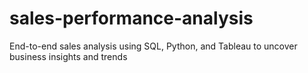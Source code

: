 # sales-performance-analysis
End-to-end sales analysis using SQL, Python, and Tableau to uncover business insights and trends
